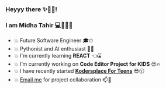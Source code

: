 ### Heyyy there ✨👋🙌! 

### I am Midha Tahir 💻💖🤩🙋‍

- 💥 Future Software Engineer 🎓⏱
- 💥 Pythonist and AI enthusiast 🧠✅
- 💥 I'm currently learning **REACT** 👈⌛
- 💥 I’m currently working on __Code Editor Project for KIDS__ 😍🔥
- 💥 I have recently started **[Kodersplace For Teens](https://github.com/KodersPlace)** 😎🕥 
- 💥 [Email me](mailto:midhatahirkhan2011[at]gmail[dot]com) for project collaboration 📫💬


